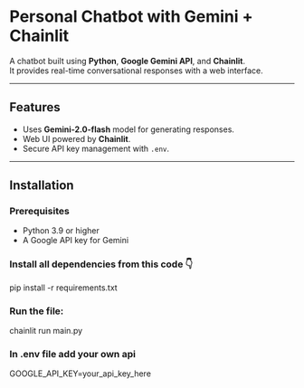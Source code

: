 # Personal Chatbot with Gemini + Chainlit

A chatbot built using **Python**, **Google Gemini API**, and **Chainlit**.  
It provides real-time conversational responses with a web interface.

---

## Features
- Uses **Gemini-2.0-flash** model for generating responses.
- Web UI powered by **Chainlit**.
- Secure API key management with `.env`.

---

## Installation

### Prerequisites
- Python 3.9 or higher
- A Google API key for Gemini


### Install all dependencies from this code 👇
pip install -r requirements.txt


### Run the file:
chainlit run main.py


### In .env file add your own api
GOOGLE_API_KEY=your_api_key_here 
